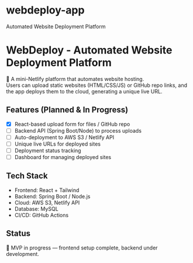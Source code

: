 # webdeploy-app
Automated Website Deployment Platform
# WebDeploy - Automated Website Deployment Platform

🚀 A mini-Netlify platform that automates website hosting.  
Users can upload static websites (HTML/CSS/JS) or GitHub repo links, and the app deploys them to the cloud, generating a unique live URL.

## Features (Planned & In Progress)
- [x] React-based upload form for files / GitHub repo
- [ ] Backend API (Spring Boot/Node) to process uploads
- [ ] Auto-deployment to AWS S3 / Netlify API
- [ ] Unique live URLs for deployed sites
- [ ] Deployment status tracking
- [ ] Dashboard for managing deployed sites

## Tech Stack
- Frontend: React + Tailwind
- Backend: Spring Boot / Node.js
- Cloud: AWS S3, Netlify API
- Database: MySQL
- CI/CD: GitHub Actions

## Status
🔧 MVP in progress — frontend setup complete, backend under development.


